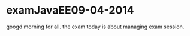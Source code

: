 examJavaEE09-04-2014
====================

googd morning for all.
the exam today is about managing exam session.

